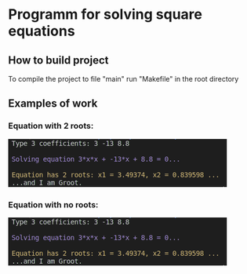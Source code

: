 # Programm for solving square equations

## How to build project

To compile the project to file "main" run "Makefile" in the root directory

## Examples of work

### Equation with 2 roots:

![alt text](Figures/Example1.png)

### Equation with no roots:

![alt text](Figures/Example1.png)
